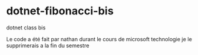 # dotnet-fibonacci-bis
dotnet class bis 

Le code a été fait par nathan
durant le cours de microsoft technologie
je le supprimerais a la fin du semestre
